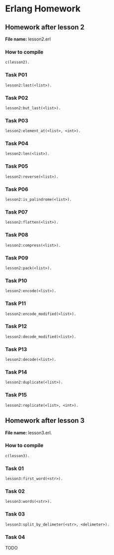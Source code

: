 # Erlang Homework
## Homework after lesson 2
**File name:** lesson2.erl
### How to compile
```
c(lesson2).
```
### Task P01
```
lesson2:last(<list>).
```
### Task P02
```
lesson2:but_last(<list>).
```
### Task P03
```
lesson2:element_at(<list>, <int>).
```
### Task P04
```
lesson2:len(<list>).
```
### Task P05
```
lesson2:reverse(<list>).
```
### Task P06
```
lesson2:is_palindrome(<list>).
```
### Task P07
```
lesson2:flatten(<list>).
```
### Task P08
```
lesson2:compress(<list>).
```
### Task P09
```
lesson2:pack(<list>).
```
### Task P10
```
lesson2:encode(<list>).
```
### Task P11
```
lesson2:encode_modified(<list>).
```
### Task P12
```
lesson2:decode_modified(<list>).
```
### Task P13
```
lesson2:decode(<list>).
```
### Task P14
```
lesson2:duplicate(<list>).
```
### Task P15
```
lesson2:replicate(<list>, <int>).
```

## Homework after lesson 3
**File name:** lesson3.erl.
### How to compile
```
c(lesson3).
```
### Task 01
```
lesson3:first_word(<str>).
```
### Task 02
```
lesson3:words(<str>).
```
### Task 03
```
lesson3:split_by_delimeter(<str>, <delimeter>).
```
### Task 04
TODO
